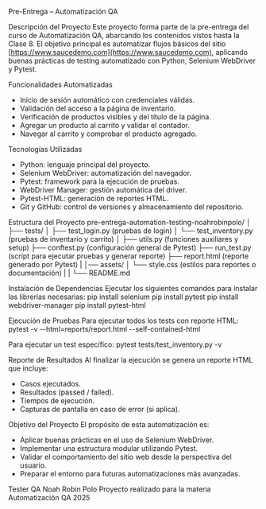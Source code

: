 Pre-Entrega – Automatización QA

Descripción del Proyecto
Este proyecto forma parte de la pre-entrega del curso de Automatización QA, abarcando los contenidos vistos hasta la Clase 8.
El objetivo principal es automatizar flujos básicos del sitio [https://www.saucedemo.com](https://www.saucedemo.com), aplicando buenas prácticas de testing automatizado con Python, Selenium WebDriver y Pytest.

Funcionalidades Automatizadas

* Inicio de sesión automático con credenciales válidas.
* Validación del acceso a la página de inventario.
* Verificación de productos visibles y del título de la página.
* Agregar un producto al carrito y validar el contador.
* Navegar al carrito y comprobar el producto agregado.

Tecnologías Utilizadas

* Python: lenguaje principal del proyecto.
* Selenium WebDriver: automatización del navegador.
* Pytest: framework para la ejecución de pruebas.
* WebDriver Manager: gestión automática del driver.
* Pytest-HTML: generación de reportes HTML.
* Git y GitHub: control de versiones y almacenamiento del repositorio.

Estructura del Proyecto
pre-entrega-automation-testing-noahrobinpolo/
│
├── tests/
│   ├── test_login.py          (pruebas de login)
│   └── test_inventory.py      (pruebas de inventario y carrito)
│
├── utils.py                   (funciones auxiliares y setup)
├── conftest.py                (configuración general de Pytest)
├── run_test.py                (script para ejecutar pruebas y generar reporte)
├── report.html            (reporte generado por Pytest)
|
│── assets/
│   └── style.css              (estilos para reportes o documentación)
|
|
└── README.md

Instalación de Dependencias
Ejecutar los siguientes comandos para instalar las librerías necesarias:
pip install selenium
pip install pytest
pip install webdriver-manager
pip install pytest-html

Ejecución de Pruebas
Para ejecutar todos los tests con reporte HTML:
pytest -v --html=reports/report.html --self-contained-html

Para ejecutar un test específico:
pytest tests/test_inventory.py -v

Reporte de Resultados
Al finalizar la ejecución se genera un reporte HTML que incluye:

* Casos ejecutados.
* Resultados (passed / failed).
* Tiempos de ejecución.
* Capturas de pantalla en caso de error (si aplica).

Objetivo del Proyecto
El propósito de esta automatización es:

* Aplicar buenas prácticas en el uso de Selenium WebDriver.
* Implementar una estructura modular utilizando Pytest.
* Validar el comportamiento del sitio web desde la perspectiva del usuario.
* Preparar el entorno para futuras automatizaciones más avanzadas.

Tester QA
Noah Robin Polo
Proyecto realizado para la materia Automatización QA 2025
